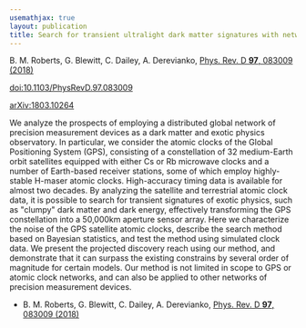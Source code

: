 ```yaml
---
usemathjax: true
layout: publication
title: Search for transient ultralight dark matter signatures with networks of precision measurement devices using a Bayesian statistics method
---
```


B. M. Roberts, G. Blewitt, C. Dailey, A. Derevianko, [Phys. Rev. D **97**, 083009 (2018)](http://dx.doi.org/10.1103/PhysRevD.97.083009)

[doi:10.1103/PhysRevD.97.083009](http://dx.doi.org/10.1103/PhysRevD.97.083009)

[arXiv:1803.10264](http://arxiv.org/abs/1803.10264)

We analyze the prospects of employing a distributed global network of precision measurement devices as a dark matter and exotic physics observatory. In particular, we consider the atomic clocks of the Global Positioning System (GPS), consisting of a constellation of 32 medium-Earth orbit satellites equipped with either Cs or Rb microwave clocks and a number of Earth-based receiver stations, some of which employ highly-stable H-maser atomic clocks. High-accuracy timing data is available for almost two decades. By analyzing the satellite and terrestrial atomic clock data, it is possible to search for transient signatures of exotic physics, such as "clumpy" dark matter and dark energy, effectively transforming the GPS constellation into a 50,000km aperture sensor array. Here we characterize the noise of the GPS satellite atomic clocks, describe the search method based on Bayesian statistics, and test the method using simulated clock data. We present the projected discovery reach using our method, and demonstrate that it can surpass the existing constrains by several order of magnitude for certain models. Our method is not limited in scope to GPS or atomic clock networks, and can also be applied to other networks of precision measurement devices.

 * B. M. Roberts, G. Blewitt, C. Dailey, A. Derevianko, [Phys. Rev. D **97**, 083009 (2018)](http://dx.doi.org/10.1103/PhysRevD.97.083009)
